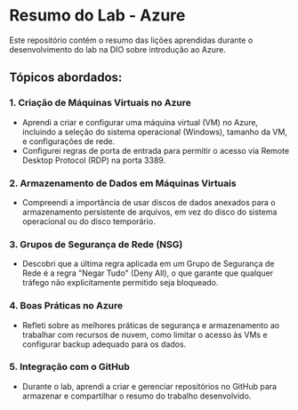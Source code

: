 # Resumo do Lab - Azure

Este repositório contém o resumo das lições aprendidas durante o desenvolvimento do lab na DIO sobre introdução ao Azure.

## Tópicos abordados:

### 1. Criação de Máquinas Virtuais no Azure
- Aprendi a criar e configurar uma máquina virtual (VM) no Azure, incluindo a seleção do sistema operacional (Windows), tamanho da VM, e configurações de rede.
- Configurei regras de porta de entrada para permitir o acesso via Remote Desktop Protocol (RDP) na porta 3389.

### 2. Armazenamento de Dados em Máquinas Virtuais
- Compreendi a importância de usar discos de dados anexados para o armazenamento persistente de arquivos, em vez do disco do sistema operacional ou do disco temporário.

### 3. Grupos de Segurança de Rede (NSG)
- Descobri que a última regra aplicada em um Grupo de Segurança de Rede é a regra "Negar Tudo" (Deny All), o que garante que qualquer tráfego não explicitamente permitido seja bloqueado.

### 4. Boas Práticas no Azure
- Refleti sobre as melhores práticas de segurança e armazenamento ao trabalhar com recursos de nuvem, como limitar o acesso às VMs e configurar backup adequado para os dados.

### 5. Integração com o GitHub
- Durante o lab, aprendi a criar e gerenciar repositórios no GitHub para armazenar e compartilhar o resumo do trabalho desenvolvido.
